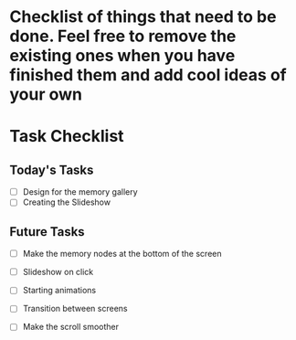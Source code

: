 # Checklist of things that need to be done. Feel free to remove the existing ones when you have finished them and add cool ideas of your own
# Task Checklist

## Today's Tasks
- [ ] Design for the memory gallery
- [ ] Creating the Slideshow

## Future Tasks
- [ ] Make the memory nodes at the bottom of the screen
- [ ] Slideshow on click
- [ ] Starting animations
- [ ] Transition between screens
- [ ] Make the scroll smoother

